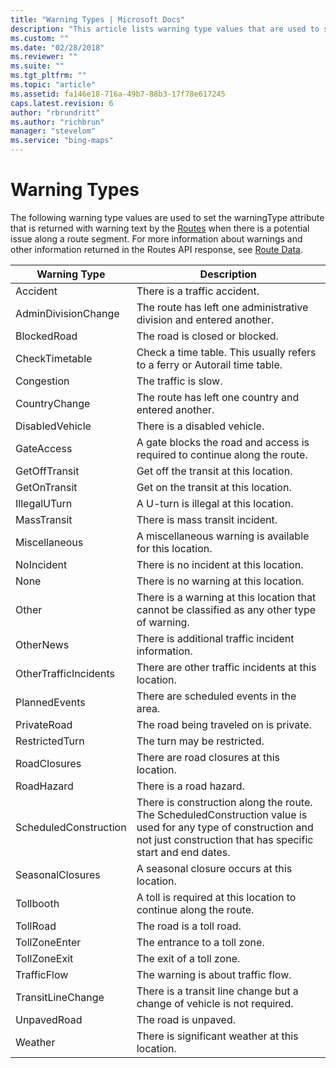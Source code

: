 ```yaml
---
title: "Warning Types | Microsoft Docs"
description: "This article lists warning type values that are used to set the warningType attribute that is returned with warning text by the Routes when there is a potential issue along a route segment."
ms.custom: ""
ms.date: "02/28/2018"
ms.reviewer: ""
ms.suite: ""
ms.tgt_pltfrm: ""
ms.topic: "article"
ms.assetid: fa146e18-716a-49b7-88b3-17f78e617245
caps.latest.revision: 6
author: "rbrundritt"
ms.author: "richbrun"
manager: "stevelom"
ms.service: "bing-maps"
---
```


# Warning Types

The following warning type values are used to set the warningType attribute that is returned with warning text by the [Routes](index.md) when there is a potential issue along a route segment. For more information about warnings and other information returned in the Routes API response, see [Route Data](route-data.md).  
  
|Warning Type|Description|  
|------------------|-----------------|  
|Accident|There is a traffic accident.|  
|AdminDivisionChange|The route has left one administrative division and entered another.|  
|BlockedRoad|The road is closed or blocked.|  
|CheckTimetable|Check a time table. This usually refers to a ferry or Autorail time table.|  
|Congestion|The traffic is slow.|  
|CountryChange|The route has left one country and entered another.|  
|DisabledVehicle|There is a disabled vehicle.|  
|GateAccess|A gate blocks the road and access is required to continue along the route.|  
|GetOffTransit|Get off the transit at this location.|  
|GetOnTransit|Get on the transit at this location.|  
|IllegalUTurn|A U-turn is illegal at this location.|  
|MassTransit|There is mass transit incident.|  
|Miscellaneous|A miscellaneous warning is available for this location.|  
|NoIncident|There is no incident at this location.|  
|None|There is no warning at this location.|  
|Other|There is a warning at this location that cannot be classified as any other type of warning.|  
|OtherNews|There is additional traffic incident information.|  
|OtherTrafficIncidents|There are other traffic incidents at this location.|  
|PlannedEvents|There are scheduled events in the area.|  
|PrivateRoad|The road being traveled on is private.|  
|RestrictedTurn|The turn may be restricted.|  
|RoadClosures|There are road closures at this location.|  
|RoadHazard|There is a road hazard.|  
|ScheduledConstruction|There is construction along the route. The ScheduledConstruction value is used for any type of construction and not just construction that has specific start and end dates.|  
|SeasonalClosures|A seasonal closure occurs at this location.|  
|Tollbooth|A toll is required at this location to continue along the route.|  
|TollRoad|The road is a toll road.|  
|TollZoneEnter|The entrance to a toll zone.|  
|TollZoneExit|The exit of a toll zone.|  
|TrafficFlow|The warning is about traffic flow.|  
|TransitLineChange|There is a transit line change but a change of vehicle is not required.|  
|UnpavedRoad|The road is unpaved.|  
|Weather|There is significant weather at this location.|